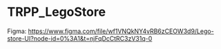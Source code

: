 # TRPP_LegoStore

Figma: https://www.figma.com/file/wf1VNQkNY4vRB6zCEOW3d9/Lego-store-UI?node-id=0%3A1&t=njFqDcCtRC3zV31q-0
